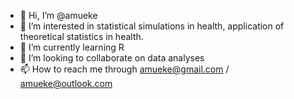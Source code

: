 - 👋 Hi, I’m @amueke
- 👀 I’m interested in statistical simulations in health, application of theoretical statistics in health.
- 🌱 I’m currently learning R
- 💞️ I’m looking to collaborate on data analyses  
- 📫 How to reach me through amueke@gmail.com / amueke@outlook.com

<!---
amueke/amueke is a ✨ special ✨ repository because its `README.md` (this file) appears on your GitHub profile.
You can click the Preview link to take a look at your changes.
--->
